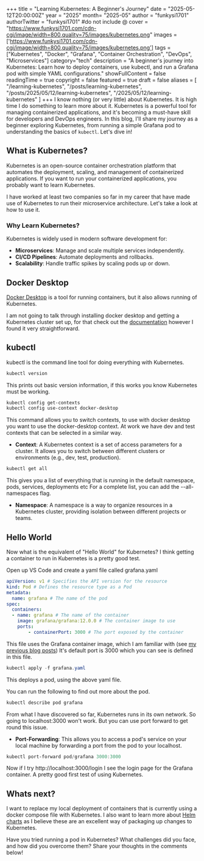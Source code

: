 +++
title = "Learning Kubernetes: A Beginner's Journey"
date = "2025-05-12T20:00:00Z"
year = "2025"
month= "2025-05"
author = "funkysi1701"
authorTwitter = "funkysi1701" #do not include @
cover = "https://www.funkysi1701.com/cdn-cgi/image/width=800,quality=75/images/kubernetes.png"
images =['https://www.funkysi1701.com/cdn-cgi/image/width=800,quality=75/images/kubernetes.png']
tags = ["Kubernetes", "Docker", "Grafana", "Container Orchestration", "DevOps", "Microservices"]
category="tech"
description = "A beginner's journey into Kubernetes: Learn how to deploy containers, use kubectl, and run a Grafana pod with simple YAML configurations."
showFullContent = false
readingTime = true
copyright = false
featured = true
draft = false
aliases = [
    "/learning-kubernetes",
    "/posts/learning-kubernetes",
    "/posts/2025/05/12/learning-kubernetes",
    "/2025/05/12/learning-kubernetes" 
]
+++
I know nothing (or very little) about Kubernetes. It is high time I do something to learn more about it. Kubernetes is a powerful tool for managing containerized applications, and it's becoming a must-have skill for developers and DevOps engineers. In this blog, I'll share my journey as a beginner exploring Kubernetes, from running a simple Grafana pod to understanding the basics of `kubectl`. Let's dive in!

## What is Kubernetes?

Kubernetes is an open-source container orchestration platform that automates the deployment, scaling, and management of containerized applications. If you want to run your containerized applications, you probably want to learn Kubernetes.

I have worked at least two companies so far in my career that have made use of Kubernetes to run their microservice architecture. Let's take a look at how to use it.

### Why Learn Kubernetes?

Kubernetes is widely used in modern software development for:

- **Microservices**: Manage and scale multiple services independently.
- **CI/CD Pipelines**: Automate deployments and rollbacks.
- **Scalability**: Handle traffic spikes by scaling pods up or down.

## Docker Desktop

[Docker Desktop](https://www.docker.com/products/docker-desktop/) is a tool for running containers, but it also allows running of Kubernetes.

I am not going to talk through installing docker desktop and getting a Kubernetes cluster set up, for that check out the [documentation](https://docs.docker.com/desktop/features/kubernetes/) however I found it very straightforward.

## kubectl

kubectl is the command line tool for doing everything with Kubernetes.

```powershell
kubectl version
```

This prints out basic version information, if this works you know Kubernetes must be working.

```powershell
kubectl config get-contexts
kubectl config use-context docker-desktop
```

This command allows you to switch contexts, to use with docker desktop you want to use the docker-desktop context. At work we have dev and test contexts that can be selected in a similar way.

- **Context**: A Kubernetes context is a set of access parameters for a cluster. It allows you to switch between different clusters or environments (e.g., dev, test, production).

```powershell
kubectl get all
```

This gives you a list of everything that is running in the default namespace, pods, services, deployments etc For a complete list, you can add the --all-namespaces flag.

- **Namespace**: A namespace is a way to organize resources in a Kubernetes cluster, providing isolation between different projects or teams.

## Hello World

Now what is the equivalent of "Hello World" for Kubernetes? I think getting a container to run in Kubernetes is a pretty good test.

Open up VS Code and create a yaml file called grafana.yaml

```yaml
apiVersion: v1 # Specifies the API version for the resource
kind: Pod # Defines the resource type as a Pod
metadata:
  name: grafana # The name of the pod
spec:
  containers:
  - name: grafana # The name of the container
    image: grafana/grafana:12.0.0 # The container image to use
    ports:
        - containerPort: 3000 # The port exposed by the container
```

This file uses the Grafana container image, which I am familiar with (see [my previous blog posts](/posts/2025/setting-up-grafana/)) It's default port is 3000 which you can see is defined in this file.

```powershell
kubectl apply -f grafana.yaml
```

This deploys a pod, using the above yaml file.

You can run the following to find out more about the pod.

```powershell
kubectl describe pod grafana
```

From what I have discovered so far, Kubernetes runs in its own network. So going to localhost:3000 won't work. But you can use port forward to get round this issue.

- **Port-Forwarding**: This allows you to access a pod's service on your local machine by forwarding a port from the pod to your localhost.

```powershell
kubectl port-forward pod/grafana 3000:3000
```

Now if I try http://localhost:3000/login I see the login page for the Grafana container. A pretty good first test of using Kubernetes.

## Whats next?

I want to replace my local deployment of containers that is currently using a docker compose file with Kubernetes. I also want to learn more about [Helm charts](https://helm.sh/) as I believe these are an excellent way of packaging up changes to Kubernetes.

Have you tried running a pod in Kubernetes? What challenges did you face, and how did you overcome them? Share your thoughts in the comments below!
